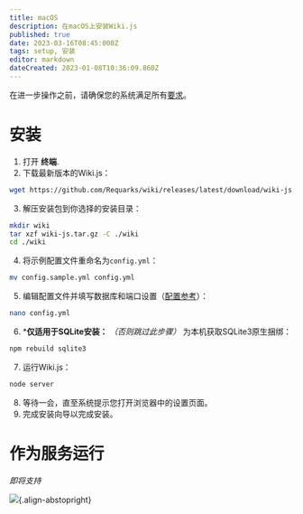 ```yaml
---
title: macOS
description: 在macOS上安装Wiki.js
published: true
date: 2023-03-16T08:45:000Z
tags: setup, 安装
editor: markdown
dateCreated: 2023-01-08T10:36:09.860Z
---
```


在进一步操作之前，请确保您的系统满足所有[要求](/install/requirements)。

# 安装

1. 打开 **终端**.
2. 下载最新版本的Wiki.js：
  ```bash
  wget https://github.com/Requarks/wiki/releases/latest/download/wiki-js.tar.gz
  ```
3. 解压安装包到你选择的安装目录：
  ```bash
  mkdir wiki
  tar xzf wiki-js.tar.gz -C ./wiki
  cd ./wiki
  ```
4. 将示例配置文件重命名为`config.yml`：
  ```bash
  mv config.sample.yml config.yml
  ```
5. 编辑配置文件并填写数据库和端口设置（[配置参考](/install/config)）：
  ```bash
  nano config.yml
  ```
6. ***仅适用于SQLite安装：** *（否则跳过此步骤）* 为本机获取SQLite3原生捆绑：
  ```bash
  npm rebuild sqlite3
  ```

7. 运行Wiki.js：
  ```bash
  node server
  ```
8. 等待一会，直至系统提示您打开浏览器中的设置页面。
9. 完成安装向导以完成安装。

# 作为服务运行

*即将支持*

![](https://a.icons8.com/eSUcnrow/jfIq9Q/svg.svg){.align-abstopright}